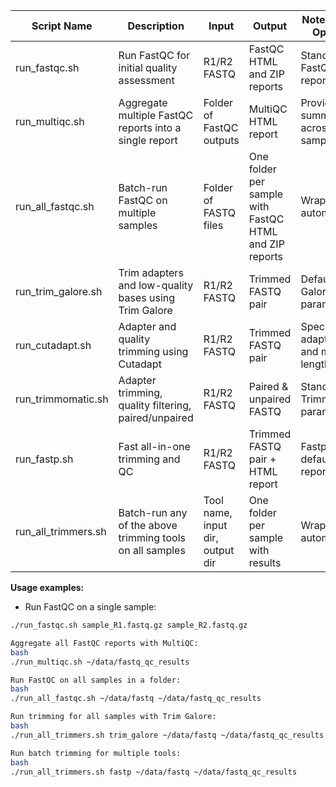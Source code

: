| Script Name              | Description                                                | Input                          | Output                        | Notes / Tool Options             |
|--------------------------|------------------------------------------------------------|--------------------------------|-------------------------------|---------------------------------|
| run_fastqc.sh            | Run FastQC for initial quality assessment                 | R1/R2 FASTQ                    | FastQC HTML and ZIP reports   | Standard FastQC reports         |
| run_multiqc.sh           | Aggregate multiple FastQC reports into a single report    | Folder of FastQC outputs       | MultiQC HTML report           | Provides summary across samples|
| run_all_fastqc.sh        | Batch-run FastQC on multiple samples                      | Folder of FASTQ files          | One folder per sample with FastQC HTML and ZIP reports | Wrapper for automation        |
| run_trim_galore.sh       | Trim adapters and low-quality bases using Trim Galore     | R1/R2 FASTQ                    | Trimmed FASTQ pair            | Default Trim Galore parameters |
| run_cutadapt.sh          | Adapter and quality trimming using Cutadapt               | R1/R2 FASTQ                    | Trimmed FASTQ pair            | Specify adapters and min length|
| run_trimmomatic.sh       | Adapter trimming, quality filtering, paired/unpaired      | R1/R2 FASTQ                    | Paired & unpaired FASTQ       | Standard Trimmomatic params    |
| run_fastp.sh             | Fast all-in-one trimming and QC                             | R1/R2 FASTQ                    | Trimmed FASTQ pair + HTML report | Fastp default reports          |
| run_all_trimmers.sh      | Batch-run any of the above trimming tools on all samples  | Tool name, input dir, output dir | One folder per sample with results | Wrapper for automation        |

**Usage examples:**

- Run FastQC on a single sample:
```bash
./run_fastqc.sh sample_R1.fastq.gz sample_R2.fastq.gz

Aggregate all FastQC reports with MultiQC:
bash
./run_multiqc.sh ~/data/fastq_qc_results

Run FastQC on all samples in a folder:
bash
./run_all_fastqc.sh ~/data/fastq ~/data/fastq_qc_results

Run trimming for all samples with Trim Galore:
bash
./run_all_trimmers.sh trim_galore ~/data/fastq ~/data/fastq_qc_results

Run batch trimming for multiple tools:
bash
./run_all_trimmers.sh fastp ~/data/fastq ~/data/fastq_qc_results
